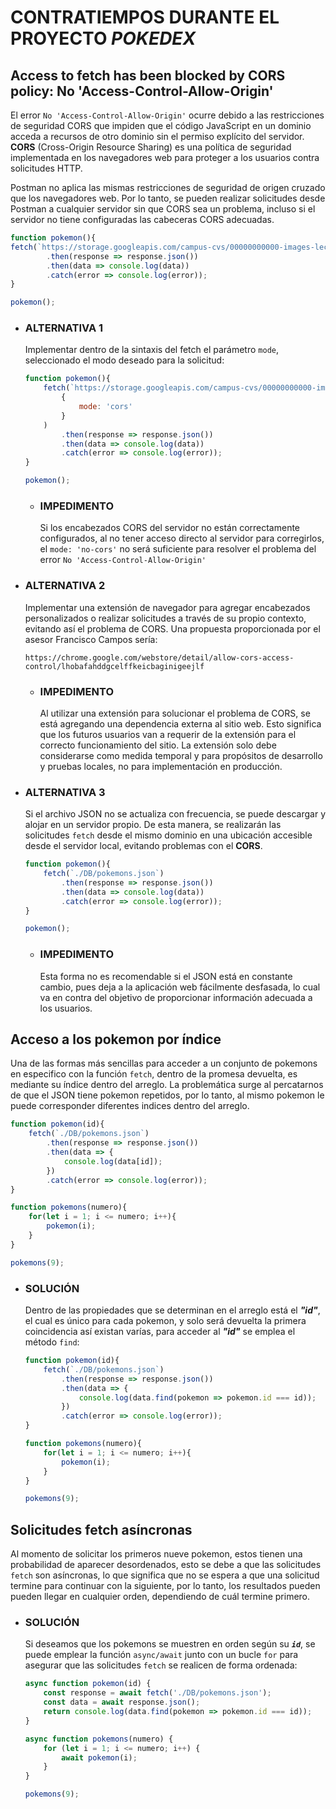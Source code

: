 # CONTRATIEMPOS DURANTE EL PROYECTO *POKEDEX*

## Access to fetch has been blocked by CORS policy: No 'Access-Control-Allow-Origin'
El error `No 'Access-Control-Allow-Origin'` ocurre debido a las restricciones de seguridad CORS que impiden que el código JavaScript en un dominio acceda a recursos de otro dominio sin el permiso explícito del servidor. **CORS** (Cross-Origin Resource Sharing) es una política de seguridad implementada en los navegadores web para proteger a los usuarios contra solicitudes HTTP.

Postman no aplica las mismas restricciones de seguridad de origen cruzado que los navegadores web. Por lo tanto, se pueden realizar solicitudes desde Postman a cualquier servidor sin que CORS sea un problema, incluso si el servidor no tiene configuradas las cabeceras CORS adecuadas.

``` JavaScript
function pokemon(){
fetch(`https://storage.googleapis.com/campus-cvs/00000000000-images-lectures/pokemons.json`)
        .then(response => response.json())
        .then(data => console.log(data))
        .catch(error => console.log(error));
}

pokemon();
```

* ### ALTERNATIVA 1
    Implementar dentro de la sintaxis del fetch el parámetro `mode`, seleccionado el modo deseado para la solicitud:

    ``` JavaScript
    function pokemon(){
        fetch(`https://storage.googleapis.com/campus-cvs/00000000000-images-lectures/pokemons.json`,
            {
                mode: 'cors'
            }
        )
            .then(response => response.json())
            .then(data => console.log(data))
            .catch(error => console.log(error));
    }

    pokemon();
    ```
    * ### IMPEDIMENTO
        Si los encabezados CORS del servidor no están correctamente configurados, al no tener acceso directo al servidor para corregirlos, el `mode: 'no-cors'` no será suficiente para resolver el problema del error `No 'Access-Control-Allow-Origin'`

* ### ALTERNATIVA 2
    Implementar una extensión de navegador para agregar encabezados personalizados o realizar solicitudes a través de su propio contexto, evitando así el problema de CORS. Una propuesta proporcionada por el asesor Francisco Campos sería: 

    ```
    https://chrome.google.com/webstore/detail/allow-cors-access-control/lhobafahddgcelffkeicbaginigeejlf
    ```

    * ### IMPEDIMENTO
        Al utilizar una extensión para solucionar el problema de CORS, se está agregando una dependencia externa al sitio web. Esto significa que los futuros usuarios van a requerir de la extensión para el correcto funcionamiento del sitio. La extensión solo debe considerarse como medida temporal y para propósitos de desarrollo y pruebas locales, no para implementación en producción.

* ### ALTERNATIVA 3
    Si el archivo JSON no se actualiza con frecuencia, se puede descargar y alojar en un servidor propio. De esta manera, se realizarán las solicitudes `fetch` desde el mismo dominio en una ubicación accesible desde el servidor local, evitando problemas con el **CORS**.

    ``` JavaScript
    function pokemon(){
        fetch(`./DB/pokemons.json`)
            .then(response => response.json())
            .then(data => console.log(data))
            .catch(error => console.log(error));
    }

    pokemon();
    ```
    * ### IMPEDIMENTO
        Esta forma no es recomendable si el JSON está en constante cambio, pues deja a la aplicación web fácilmente desfasada, lo cual va en contra del objetivo de proporcionar información adecuada a los usuarios.

## Acceso a los pokemon por índice
Una de las formas más sencillas para acceder a un conjunto de pokemons en especifico con la función `fetch`, dentro de la promesa devuelta, es mediante su índice dentro del arreglo. La problemática surge al percatarnos de que el JSON tiene pokemon repetidos, por lo tanto, al mismo pokemon le puede corresponder diferentes indices dentro del arreglo.

``` JavaScript
function pokemon(id){
    fetch(`./DB/pokemons.json`)
        .then(response => response.json())
        .then(data => {
            console.log(data[id]);
        })
        .catch(error => console.log(error));
}

function pokemons(numero){
    for(let i = 1; i <= numero; i++){
        pokemon(i);
    }
}

pokemons(9);
```


* ### SOLUCIÓN
    Dentro de las propiedades que se determinan en el arreglo está el ***"id"***, el cual es único para cada pokemon, y solo será devuelta la primera coincidencia así existan varías, para acceder al ***"id"*** se emplea el método `find`:

    ``` JavaScript
    function pokemon(id){
        fetch(`./DB/pokemons.json`)
            .then(response => response.json())
            .then(data => {
                console.log(data.find(pokemon => pokemon.id === id));
            })
            .catch(error => console.log(error));
    }

    function pokemons(numero){
        for(let i = 1; i <= numero; i++){
            pokemon(i);
        }
    }

    pokemons(9);
    ```

## Solicitudes fetch asíncronas
Al momento de solicitar los primeros nueve pokemon, estos tienen una probabilidad de aparecer desordenados, esto se debe a que las solicitudes `fetch` son asíncronas, lo que significa que no se espera a que una solicitud termine para continuar con la siguiente, por lo tanto, los resultados pueden pueden llegar en cualquier orden, dependiendo de cuál termine primero.

* ### SOLUCIÓN
    Si deseamos que los pokemons se muestren en orden según su ***`id`***, se puede emplear la función `async/await` junto con un bucle `for` para asegurar que las solicitudes `fetch` se realicen de forma ordenada:

    ``` JavaScript
    async function pokemon(id) {
        const response = await fetch('./DB/pokemons.json');
        const data = await response.json();
        return console.log(data.find(pokemon => pokemon.id === id));
    }

    async function pokemons(numero) {
        for (let i = 1; i <= numero; i++) {
            await pokemon(i);
        }
    }

    pokemons(9);
    ```